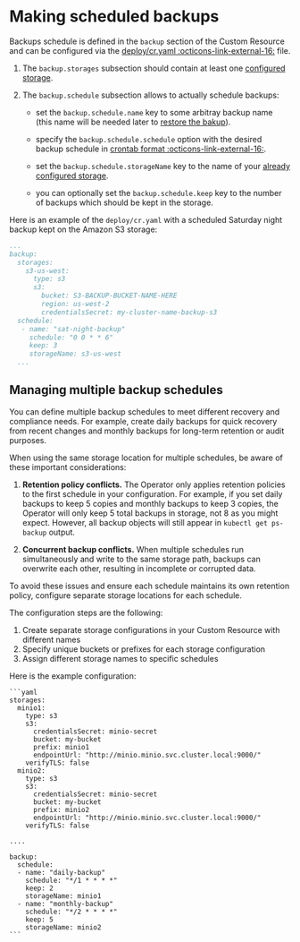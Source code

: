 # Making scheduled backups
 

Backups schedule is defined in the `backup` section of the Custom
Resource and can be configured via the [deploy/cr.yaml :octicons-link-external-16:](https://github.com/percona/percona-server-mysql-operator/blob/main/deploy/cr.yaml)
file.

1. The `backup.storages` subsection should contain at least one [configured storage](backups-storage.md).

2. The `backup.schedule` subsection allows to actually schedule backups:

    * set the `backup.schedule.name` key to some arbitray backup name (this name
        will be needed later to [restore the bakup](backups-restore.md)).

    * specify the `backup.schedule.schedule` option with the desired backup
        schedule in [crontab format :octicons-link-external-16:](https://en.wikipedia.org/wiki/Cron).

    * set the `backup.schedule.storageName` key to the name of your [already configured storage](backups-storage.md).

    * you can optionally set the `backup.schedule.keep` key to the number of
       backups which should be kept in the storage.

Here is an example of the `deploy/cr.yaml` with a scheduled Saturday night
backup kept on the Amazon S3 storage:

```yaml
...
backup:
  storages:
    s3-us-west:
      type: s3
      s3:
        bucket: S3-BACKUP-BUCKET-NAME-HERE
        region: us-west-2
        credentialsSecret: my-cluster-name-backup-s3
  schedule:
   - name: "sat-night-backup"
     schedule: "0 0 * * 6"
     keep: 3
     storageName: s3-us-west
  ...
```

## Managing multiple backup schedules

You can define multiple backup schedules to meet different recovery and compliance needs. For example, create daily backups for quick recovery from recent changes and monthly backups for long-term retention or audit purposes. 

When using the same storage location for multiple schedules, be aware of these important considerations:

1. **Retention policy conflicts.** The Operator only applies retention policies to the first schedule in your configuration. For example, if you set daily backups to keep 5 copies and monthly backups to keep 3 copies, the Operator will only keep 5 total backups in storage, not 8 as you might expect. However, all backup objects will still appear in `kubectl get ps-backup` output.

2. **Concurrent backup conflicts.** When multiple schedules run simultaneously and write to the same storage path, backups can overwrite each other, resulting in incomplete or corrupted data.

To avoid these issues and ensure each schedule maintains its own retention policy, configure separate storage locations for each schedule.

The configuration steps are the following:

1. Create separate storage configurations in your Custom Resource with different names
2. Specify unique buckets or prefixes for each storage configuration
3. Assign different storage names to specific schedules

Here is the example configuration:

    ```yaml
    storages:
      minio1:
        type: s3
        s3:
          credentialsSecret: minio-secret
          bucket: my-bucket
          prefix: minio1
          endpointUrl: "http://minio.minio.svc.cluster.local:9000/"
        verifyTLS: false
      minio2:
        type: s3
        s3:
          credentialsSecret: minio-secret
          bucket: my-bucket
          prefix: minio2
          endpointUrl: "http://minio.minio.svc.cluster.local:9000/"
        verifyTLS: false

    ....

    backup:
      schedule:
      - name: "daily-backup"
        schedule: "*/1 * * * *"
        keep: 2
        storageName: minio1
      - name: "monthly-backup"
        schedule: "*/2 * * * *"
        keep: 5
        storageName: minio2
    ```



